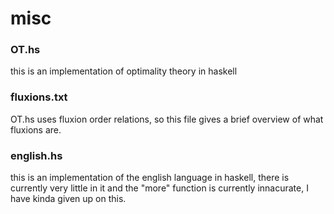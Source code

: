 # misc

### OT.hs

this is an implementation of optimality theory in haskell

### fluxions.txt

OT.hs uses fluxion order relations, so this file gives a brief overview of what fluxions are.

### english.hs

this is an implementation of the english language in haskell, there is currently very little in it and the "more" function is currently innacurate,
I have kinda given up on this.

